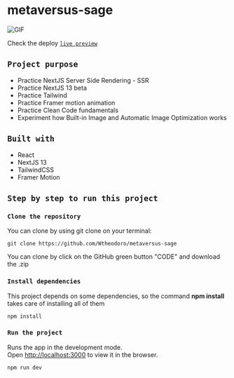 # metaversus-sage

![GIF](https://github.com/Wtheodoro/metaversus-sage/blob/main/public/gif/metaversus-preview.gif)

Check the deploy [`live preview`](https://www.metaversus.walisontsx.com/)

## `Project purpose`

- Practice NextJS Server Side Rendering - SSR
- Practice NextJS 13 beta
- Practice Tailwind
- Practice Framer motion animation
- Practice Clean Code fundamentals
- Experiment how Built-in Image and Automatic Image Optimization works

## `Built with`

- React
- NextJS 13
- TailwindCSS
- Framer Motion

## `Step by step to run this project`

### `Clone the repository`

You can clone by using git clone on your terminal:

    git clone https://github.com/Wtheodoro/metaversus-sage

You can clone by click on the GitHub green button "CODE" and download the .zip

### `Install dependencies`

This project depends on some dependencies, so the command **npm install** takes care of installing all of them

    npm install

### `Run the project`

Runs the app in the development mode.\
Open [http://localhost:3000](http://localhost:3000) to view it in the browser.

    npm run dev
